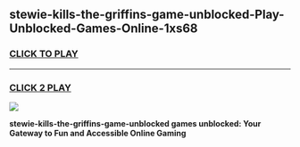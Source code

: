 
## stewie-kills-the-griffins-game-unblocked-Play-Unblocked-Games-Online-1xs68
<h3>
<a href="https://premium76.site?title=stewie-kills-the-griffins-game-unblocked&ref=24A">CLICK TO PLAY</a></h3>
<hr>

<h3>
<a href="https://premium76.site?title=stewie-kills-the-griffins-game-unblocked&ref=24A">CLICK 2 PLAY</a>
  
</h3>

<a href="https://premium76.site?title=stewie-kills-the-griffins-game-unblocked&ref=24A"><img src="https://clearcache.store/games.png"></a>


**stewie-kills-the-griffins-game-unblocked games unblocked: Your Gateway to Fun and Accessible Online Gaming**
